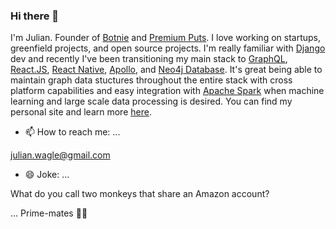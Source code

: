 ### Hi there 👋

I'm Julian. Founder of [Botnie](https://botnie.com) and [Premium Puts](https://premiumputs.com). I love working on startups, greenfield projects, and open source projects. I'm really familiar with [Django](https://www.djangoproject.com/) dev and recently I've been transitioning my main stack to [GraphQL](https://www.howtographql.com/), [React.JS](https://reactjs.org/), [React Native](https://reactnative.dev/), [Apollo](https://www.apollographql.com/docs/apollo-server/v2/), and [Neo4j Database](https://neo4j.com/docs/graphql-manual/current/). It's great being able to maintain graph data stuctures throughout the entire stack with cross platform capabilities and easy integration with [Apache Spark](https://spark.apache.org/) when machine learning and large scale data processing is desired. You can find my personal site and learn more [here](https://julianwagle.com).


- 📫 How to reach me: ...


julian.wagle@gmail.com


- 😄 Joke: ...


What do you call two monkeys that share an Amazon account?

... Prime-mates 🐒🐒
